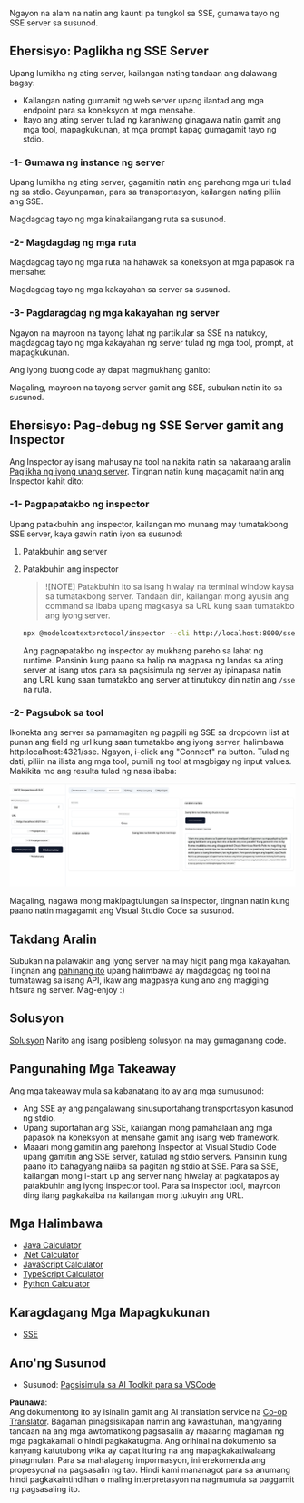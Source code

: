 <!--
CO_OP_TRANSLATOR_METADATA:
{
  "original_hash": "0a8086dc4bf89448f83e7936db972c42",
  "translation_date": "2025-05-17T11:40:50+00:00",
  "source_file": "03-GettingStarted/05-sse-server/README.md",
  "language_code": "tl"
}
-->
Ngayon na alam na natin ang kaunti pa tungkol sa SSE, gumawa tayo ng SSE server sa susunod.

## Ehersisyo: Paglikha ng SSE Server

Upang lumikha ng ating server, kailangan nating tandaan ang dalawang bagay:

- Kailangan nating gumamit ng web server upang ilantad ang mga endpoint para sa koneksyon at mga mensahe.
- Itayo ang ating server tulad ng karaniwang ginagawa natin gamit ang mga tool, mapagkukunan, at mga prompt kapag gumagamit tayo ng stdio.

### -1- Gumawa ng instance ng server

Upang lumikha ng ating server, gagamitin natin ang parehong mga uri tulad ng sa stdio. Gayunpaman, para sa transportasyon, kailangan nating piliin ang SSE.

Magdagdag tayo ng mga kinakailangang ruta sa susunod.

### -2- Magdagdag ng mga ruta

Magdagdag tayo ng mga ruta na hahawak sa koneksyon at mga papasok na mensahe:

Magdagdag tayo ng mga kakayahan sa server sa susunod.

### -3- Pagdaragdag ng mga kakayahan ng server

Ngayon na mayroon na tayong lahat ng partikular sa SSE na natukoy, magdagdag tayo ng mga kakayahan ng server tulad ng mga tool, prompt, at mapagkukunan.

Ang iyong buong code ay dapat magmukhang ganito:

Magaling, mayroon na tayong server gamit ang SSE, subukan natin ito sa susunod.

## Ehersisyo: Pag-debug ng SSE Server gamit ang Inspector

Ang Inspector ay isang mahusay na tool na nakita natin sa nakaraang aralin [Paglikha ng iyong unang server](/03-GettingStarted/01-first-server/README.md). Tingnan natin kung magagamit natin ang Inspector kahit dito:

### -1- Pagpapatakbo ng inspector

Upang patakbuhin ang inspector, kailangan mo munang may tumatakbong SSE server, kaya gawin natin iyon sa susunod:

1. Patakbuhin ang server

1. Patakbuhin ang inspector

    > ![NOTE]
    > Patakbuhin ito sa isang hiwalay na terminal window kaysa sa tumatakbong server. Tandaan din, kailangan mong ayusin ang command sa ibaba upang magkasya sa URL kung saan tumatakbo ang iyong server.

    ```sh
    npx @modelcontextprotocol/inspector --cli http://localhost:8000/sse --method tools/list
    ```

    Ang pagpapatakbo ng inspector ay mukhang pareho sa lahat ng runtime. Pansinin kung paano sa halip na magpasa ng landas sa ating server at isang utos para sa pagsisimula ng server ay ipinapasa natin ang URL kung saan tumatakbo ang server at tinutukoy din natin ang `/sse` na ruta.

### -2- Pagsubok sa tool

Ikonekta ang server sa pamamagitan ng pagpili ng SSE sa dropdown list at punan ang field ng url kung saan tumatakbo ang iyong server, halimbawa http:localhost:4321/sse. Ngayon, i-click ang "Connect" na button. Tulad ng dati, piliin na ilista ang mga tool, pumili ng tool at magbigay ng input values. Makikita mo ang resulta tulad ng nasa ibaba:

![SSE Server na tumatakbo sa inspector](../../../../translated_images/sse-inspector.12861eb95abecbfc82610f480b55901524fed1a6aca025bb948e09e882c48428.tl.png)

Magaling, nagawa mong makipagtulungan sa inspector, tingnan natin kung paano natin magagamit ang Visual Studio Code sa susunod.

## Takdang Aralin

Subukan na palawakin ang iyong server na may higit pang mga kakayahan. Tingnan ang [pahinang ito](https://api.chucknorris.io/) upang halimbawa ay magdagdag ng tool na tumatawag sa isang API, ikaw ang magpasya kung ano ang magiging hitsura ng server. Mag-enjoy :)

## Solusyon

[Solusyon](./solution/README.md) Narito ang isang posibleng solusyon na may gumaganang code.

## Pangunahing Mga Takeaway

Ang mga takeaway mula sa kabanatang ito ay ang mga sumusunod:

- Ang SSE ay ang pangalawang sinusuportahang transportasyon kasunod ng stdio.
- Upang suportahan ang SSE, kailangan mong pamahalaan ang mga papasok na koneksyon at mensahe gamit ang isang web framework.
- Maaari mong gamitin ang parehong Inspector at Visual Studio Code upang gamitin ang SSE server, katulad ng stdio servers. Pansinin kung paano ito bahagyang naiiba sa pagitan ng stdio at SSE. Para sa SSE, kailangan mong i-start up ang server nang hiwalay at pagkatapos ay patakbuhin ang iyong inspector tool. Para sa inspector tool, mayroon ding ilang pagkakaiba na kailangan mong tukuyin ang URL.

## Mga Halimbawa

- [Java Calculator](../samples/java/calculator/README.md)
- [.Net Calculator](../../../../03-GettingStarted/samples/csharp)
- [JavaScript Calculator](../samples/javascript/README.md)
- [TypeScript Calculator](../samples/typescript/README.md)
- [Python Calculator](../../../../03-GettingStarted/samples/python)

## Karagdagang Mga Mapagkukunan

- [SSE](https://developer.mozilla.org/en-US/docs/Web/API/Server-sent_events)

## Ano'ng Susunod

- Susunod: [Pagsisimula sa AI Toolkit para sa VSCode](/03-GettingStarted/06-aitk/README.md)

**Paunawa**:  
Ang dokumentong ito ay isinalin gamit ang AI translation service na [Co-op Translator](https://github.com/Azure/co-op-translator). Bagaman pinagsisikapan namin ang kawastuhan, mangyaring tandaan na ang mga awtomatikong pagsasalin ay maaaring maglaman ng mga pagkakamali o hindi pagkakatugma. Ang orihinal na dokumento sa kanyang katutubong wika ay dapat ituring na ang mapagkakatiwalaang pinagmulan. Para sa mahalagang impormasyon, inirerekomenda ang propesyonal na pagsasalin ng tao. Hindi kami mananagot para sa anumang hindi pagkakaintindihan o maling interpretasyon na nagmumula sa paggamit ng pagsasaling ito.